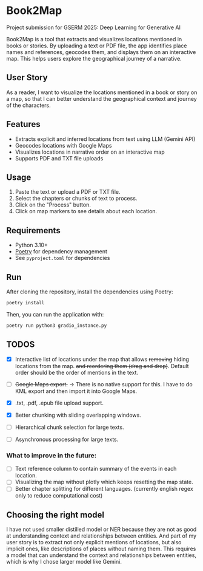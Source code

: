 # Book2Map

Project submission for GSERM 2025: Deep Learning for Generative AI 

Book2Map is a tool that extracts and visualizes locations mentioned in books or stories. By uploading a text or PDF file, the app identifies place names and references, geocodes them, and displays them on an interactive map. This helps users explore the geographical journey of a narrative.

## User Story
As a reader, I want to visualize the locations mentioned in a book or story on a map, so that I can better understand the geographical context and journey of the characters.

## Features
- Extracts explicit and inferred locations from text using LLM (Gemini API)
- Geocodes locations with Google Maps
- Visualizes locations in narrative order on an interactive map
- Supports PDF and TXT file uploads

## Usage
1. Paste the text or upload a PDF or TXT file.
2. Select the chapters or chunks of text to process.
3. Click on the "Process" button.
4. Click on map markers to see details about each location.

## Requirements
- Python 3.10+
- [Poetry](https://python-poetry.org/docs/) for dependency management
- See `pyproject.toml` for dependencies

## Run
After cloning the repository, install the dependencies using Poetry:
```bash
poetry install
```
Then, you can run the application with:
```bash
poetry run python3 gradio_instance.py
```

## TODOS
- [x] Interactive list of locations under the map that allows ~~removing~~ hiding locations from the map. ~~and reordering them (drag and drop)~~. Default order should be the order of mentions in the text.
- [ ] ~~Google Maps export.~~   -> There is no native support for this. I have to do KML export and then import it into Google Maps.
- [x] .txt, .pdf, .epub file upload support.
- [x] Better chunking with sliding overlapping windows.
- [ ] Hierarchical chunk selection for large texts.
- [ ] Asynchronous processing for large texts.


### What to improve in the future:
- [ ] Text reference column to contain summary of the events in each location. 
- [ ] Visualizing the map without plotly which keeps resetting the map state.
- [ ] Better chapter splitting for different languages. (currently english regex only to reduce computational cost)

## Choosing the right model
I have not used smaller distilled model or NER because they are not as good at understanding context and relationships between entities. And part of my user story is to extract not only explicit mentions of locations, but also implicit ones, like descriptions of places without naming them. This requires a model that can understand the context and relationships between entities, which is why I chose larger model like Gemini.

